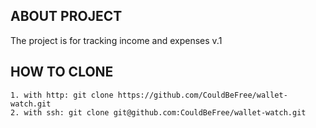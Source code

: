 ## ABOUT PROJECT
The project is for tracking income and expenses v.1

## HOW TO CLONE
    1. with http: git clone https://github.com/CouldBeFree/wallet-watch.git
    2. with ssh: git clone git@github.com:CouldBeFree/wallet-watch.git
    
